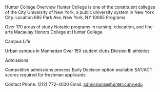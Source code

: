Hunter College
Overview
Hunter College is one of the constituent colleges of the City University of New York, a public university system in New York City.
Location
695 Park Ave, New York, NY 10065
Programs

Over 170 areas of study
Notable programs in nursing, education, and fine arts
Macaulay Honors College at Hunter College

Campus Life

Urban campus in Manhattan
Over 150 student clubs
Division III athletics

Admissions

Competitive admissions process
Early Decision option available
SAT/ACT scores required for freshman applicants

Contact
Phone: (212) 772-4000
Email: admissions@hunter.cuny.edu